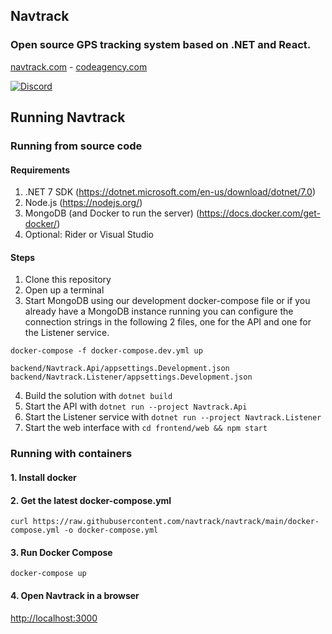 ## Navtrack
### Open source GPS tracking system based on .NET and React.
[navtrack.com](https://navtrack.com) - [codeagency.com](https://codeagency.com)

[![Discord](https://img.shields.io/discord/515183168060391427?label=Discord)](https://discord.gg/N4ZxhB3y6h)

## Running Navtrack

### Running from source code

#### Requirements

1. .NET 7 SDK (https://dotnet.microsoft.com/en-us/download/dotnet/7.0)
2. Node.js (https://nodejs.org/)
3. MongoDB (and Docker to run the server) (https://docs.docker.com/get-docker/)
4. Optional: Rider or Visual Studio


#### Steps

1. Clone this repository
2. Open up a terminal
3. Start MongoDB using our development docker-compose file or if you already have a MongoDB instance running you can configure the connection strings in the following 2 files, one for the API and one for the Listener service.

```
docker-compose -f docker-compose.dev.yml up
```

```
backend/Navtrack.Api/appsettings.Development.json
backend/Navtrack.Listener/appsettings.Development.json
```

4. Build the solution with `dotnet build`
5. Start the API with `dotnet run --project Navtrack.Api`
6. Start the Listener service with `dotnet run --project Navtrack.Listener`
7. Start the web interface with `cd frontend/web && npm start`

### Running with containers

#### 1. Install docker

#### 2. Get the latest docker-compose.yml
```
curl https://raw.githubusercontent.com/navtrack/navtrack/main/docker-compose.yml -o docker-compose.yml
```

#### 3. Run Docker Compose 
```
docker-compose up
```

#### 4. Open Navtrack in a browser
[http://localhost:3000](http://localhost:3000)
